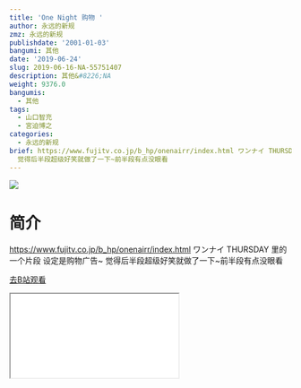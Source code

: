 ```yaml
---
title: 'One Night 购物 '
author: 永远的新规
zmz: 永远的新规
publishdate: '2001-01-03'
bangumi: 其他
date: '2019-06-24'
slug: 2019-06-16-NA-55751407
description: 其他&#8226;NA
weight: 9376.0
bangumis:
  - 其他
tags:
  - 山口智充
  - 宮迫博之
categories:
  - 永远的新规
brief: https://www.fujitv.co.jp/b_hp/onenairr/index.html ワンナイ THURSDAY 里的一个片段 设定是购物广告~
  觉得后半段超级好笑就做了一下~前半段有点没眼看
---
```

![](https://raw.githubusercontent.com/tcgriffith/owaraisite/master/static/tmpimg/bda13950501e28b785376d7d9817ff990763e21a.jpg.480.jpg)
# 简介  
https://www.fujitv.co.jp/b_hp/onenairr/index.html
ワンナイ THURSDAY 里的一个片段 设定是购物广告~
觉得后半段超级好笑就做了一下~前半段有点没眼看  

[去B站观看](https://www.bilibili.com/video/av55751407/)
<div class ="resp-container"><iframe class="testiframe" src="//player.bilibili.com/player.html?aid=55751407"", scrolling="no", allowfullscreen="true" > </iframe></div> 

